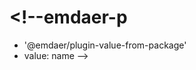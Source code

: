 # <!--emdaer-p
  - '@emdaer/plugin-value-from-package'
  - value: name
-->

<!--emdaer-p
  - '@emdaer/plugin-value-from-package'
  - value: description
-->

<!--emdaer-p
  - '@emdaer/plugin-documentation'
  - sources:
    - ./src/index.js
-->

<!--emdaer-t
  - '@emdaer/transform-prettier'
  - options:
      config: ./prettier.config.js
-->
